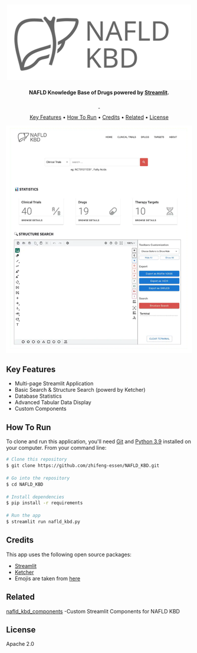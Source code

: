 <h1 align="center">
  <br>
  <a href=""><img src="https://raw.githubusercontent.com/zhifeng-essen/NAFLD_KBD/master/nafld_kbd_logo.svg" alt="NAFLD KBD" width="500"></a>
  <br>
</h1>

<h4 align="center">NAFLD Knowledge Base of Drugs powered by <a href="https://streamlit.io/" target="_blank">Streamlit</a>.</h4>

<p align="center">
  <a href="">
    <img src="https://img.shields.io/badge/python-3.9-success.svg?style=flat" alt="">
  </a>
  <a href="">
    <img src="https://img.shields.io/badge/streamlit-1.7.0-ff4c4b.svg?style=flat" alt="">
  </a>
</p>

<p align="center">
  <a href="#key-features">Key Features</a> •
  <a href="#how-to-run">How To Run</a> •
  <a href="#credits">Credits</a> •
  <a href="#related">Related</a> •
  <a href="#license">License</a>
</p>

![screenshot](https://raw.githubusercontent.com/zhifeng-essen/NAFLD_KBD/master/screenshot/ss1-tuya.webp)

## Key Features

* Multi-page Streamlit Application
* Basic Search & Structure Search (powerd by Ketcher)
* Database Statistics 
* Advanced Tabular Data Display
* Custom Components

## How To Run

To clone and run this application, you'll need [Git](https://git-scm.com) and [Python 3.9](https://www.python.org/downloads/release/python-390/) installed on your computer. From your command line:

```bash
# Clone this repository
$ git clone https://github.com/zhifeng-essen/NAFLD_KBD.git

# Go into the repository
$ cd NAFLD_KBD

# Install dependencies
$ pip install -r requirements

# Run the app
$ streamlit run nafld_kbd.py
```

## Credits

This app uses the following open source packages:

- [Streamlit](https://github.com/streamlit/streamlit)
- [Ketcher](https://github.com/epam/ketcher)
- Emojis are taken from [here](https://github.com/arvida/emoji-cheat-sheet.com)

## Related

[nafld_kbd_components](https://github.com/zhifeng-essen/nafld_kbd_components) -Custom Streamlit Components for NAFLD KBD

## License

Apache 2.0


